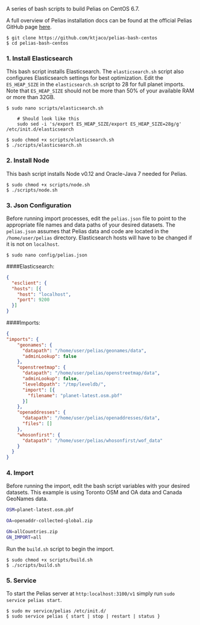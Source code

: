 A series of bash scripts to build Pelias on CentOS 6.7. 

A full overview of Pelias installation docs can be found at the official Pelias GitHub page [here](https://github.com/pelias/pelias-doc/blob/master/installing.md).

```
$ git clone https://github.com/ktjaco/pelias-bash-centos
$ cd pelias-bash-centos
```

### 1. Install Elasticsearch
This bash script installs Elasticsearch. The ```elasticsearch.sh``` script also configures Elasticsearch settings for best optimization. Edit the ```ES_HEAP_SIZE``` in the ```elasticsearch.sh``` script to 28 for full planet imports. Note that ```ES_HEAP_SIZE``` should not be more than 50% of your available RAM or more than 32GB.

```
$ sudo nano scripts/elasticsearch.sh

    # Should look like this
    sudo sed -i 's/export ES_HEAP_SIZE/export ES_HEAP_SIZE=28g/g' /etc/init.d/elasticsearch

$ sudo chmod +x scripts/elasticsearch.sh
$ ./scripts/elasticsearch.sh
```

### 2. Install Node
This bash script installs Node v0.12 and Oracle-Java 7 needed for Pelias.
```
$ sudo chmod +x scripts/node.sh
$ ./scripts/node.sh
```

### 3. Json Configuration
Before running import processes, edit the ```pelias.json``` file to point to the appropriate file names and data paths of your desired datasets. The ```pelias.json``` assumes that Pelias data and code are located in the ```/home/user/pelias``` directory. Elasticsearch hosts will have to be changed if it is not on ```localhost```.

```$ sudo nano config/pelias.json```

####Elasticsearch:
```json
{
  "esclient": {
  "hosts": [{
    "host": "localhost",
    "port": 9200
  }]
}
```
####Imports:
```json
{
"imports": {
    "geonames": {
      "datapath": "/home/user/pelias/geonames/data",
      "adminLookup": false
    },
    "openstreetmap": {
      "datapath": "/home/user/pelias/openstreetmap/data",
      "adminLookup": false,
      "leveldbpath": "/tmp/leveldb/",
      "import": [{
        "filename": "planet-latest.osm.pbf"
      }]
    },
    "openaddresses": {
      "datapath": "/home/user/pelias/openaddresses/data",
      "files": []
    },
    "whosonfirst": {
      "datapath": "/home/user/pelias/whosonfirst/wof_data"
    }
  }
}
```
### 4. Import
Before running the import, edit the bash script variables with your desired datasets. This example is using Toronto OSM and OA data and Canada GeoNames data.

```bash
OSM=planet-latest.osm.pbf

OA=openaddr-collected-global.zip

GN=allCountries.zip
GN_IMPORT=all
```

Run the ```build.sh``` script to begin the import.

```
$ sudo chmod +x scripts/build.sh
$ ./scripts/build.sh
```

### 5. Service
To start the Pelias server at ```http:localhost:3100/v1``` simply run ```sudo service pelias start```.
```
$ sudo mv service/pelias /etc/init.d/
$ sudo service pelias { start | stop | restart | status }
```
